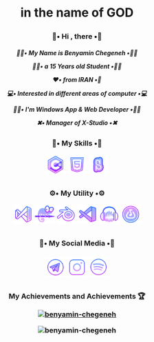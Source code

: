 <h1><p align="center">in the name of GOD</h1>
<h3><p align="center">👋• Hi , there •👋</h3>
<h5><p align="center">
🙎‍♂️• My Name is Benyamin Chegeneh •🙎‍♂️
<p align="center">
🙎‍♂️• a 15 Years old Student •🙎‍♂️
<p align="center">
❤️• from IRAN •💚
<p align="center">
💻• Interested in different areas of computer •💻
<p align="center">
👨‍💻• I'm Windows App & Web Developer •👨‍💻
<p align="center">
✖• Manager of X-Studio •✖</h5>


<h2></h2>


<h3><p align="center">💪• My Skills •💪

<p align="center">
<a href="https://docs.microsoft.com/en-us/dotnet/csharp/" target="_blank" rel="noreferrer"><img src="https://raw.githubusercontent.com/Benyamin-Chegeneh/Benyamin-Chegeneh/7a869b9309f5145a80f7b8c87b4cd64a9759876d/c%23.svg" width="46" height="46" alt="C#" /></a>
<a href="https://developer.mozilla.org/en-US/docs/Glossary/HTML5" target="_blank" rel="noreferrer"><img src="https://raw.githubusercontent.com/Benyamin-Chegeneh/Benyamin-Chegeneh/7a869b9309f5145a80f7b8c87b4cd64a9759876d/html.svg" width="46" height="46" alt="HTML5" /></a>
<a href="https://scratch.mit.edu/" target="_blank" rel="noreferrer"><img src="https://raw.githubusercontent.com/Benyamin-Chegeneh/Benyamin-Chegeneh/d888abf75a7c3432fc331b151e06698cfc538917/scratch.svg" width="46" height="46" alt="Scratch" /></a>
  
<h2></h2>

<h3><p align="center">⚙• My Utility •⚙

<p align="center">
<a href="" target="_blank" rel="noreferrer"><img src="https://raw.githubusercontent.com/Benyamin-Chegeneh/Benyamin-Chegeneh/3b8e2ba64ef660cf564c9fd420076033cbf7c06a/vs.svg" width="46" height="46" alt="Visual Studio" /></a>
<a href="" target="_blank" rel="noreferrer"><img src="https://raw.githubusercontent.com/Benyamin-Chegeneh/Benyamin-Chegeneh/3b8e2ba64ef660cf564c9fd420076033cbf7c06a/notepad++.svg" width="46" height="46" alt="NotePad++" /></a>
<a href="" target="_blank" rel="noreferrer"><img src="https://raw.githubusercontent.com/Benyamin-Chegeneh/Benyamin-Chegeneh/3b8e2ba64ef660cf564c9fd420076033cbf7c06a/blender.svg" width="46" height="46" alt="Blender 3D" /></a>
<a href="" target="_blank" rel="noreferrer"><img src="https://raw.githubusercontent.com/Benyamin-Chegeneh/Benyamin-Chegeneh/3b8e2ba64ef660cf564c9fd420076033cbf7c06a/vscode.svg" width="46" height="46" alt="Visual Studio Code" /></a>
<a href="" target="_blank" rel="noreferrer"><img src="https://raw.githubusercontent.com/Benyamin-Chegeneh/Benyamin-Chegeneh/3b8e2ba64ef660cf564c9fd420076033cbf7c06a/audacity.svg" width="46" height="46" alt="Audacity" /></a>
<a href="" target="_blank" rel="noreferrer"><img src="https://raw.githubusercontent.com/Benyamin-Chegeneh/Benyamin-Chegeneh/3b8e2ba64ef660cf564c9fd420076033cbf7c06a/bandlab.svg" width="46" height="46" alt="Bandlanb" /></a>
  
<h2></h2>

<h3><p align="center">
📡• My Social Media •📡
</3><h3><p align="center">
<a href="http://t.me/Benyamin_Chegeneh" target="_blank" rel="noreferrer"><img src="https://raw.githubusercontent.com/Benyamin-Chegeneh/Benyamin-Chegeneh/3b8e2ba64ef660cf564c9fd420076033cbf7c06a/telegram.svg" width="46" height="46" /></a>
<a href="https://instagram.com/Benyamin_Chegeneh" target="_blank" rel="noreferrer"><img src="https://raw.githubusercontent.com/Benyamin-Chegeneh/Benyamin-Chegeneh/ef8ecfdb2f8bb86a31e1897d991af99eb9ffa40e/instagram.svg" width="46" height="46" /></a>
<a href="https://open.spotify.com/playlist/4to0HO4fC9YhY66IRBGOFf?si=714ceb1159e44247" target="_blank" rel="noreferrer"><img src="https://raw.githubusercontent.com/Benyamin-Chegeneh/Benyamin-Chegeneh/3b8e2ba64ef660cf564c9fd420076033cbf7c06a/spotify.svg" width="46" height="46" /></a></h3><h2></h2>

<h3><p align="center">
My Achievements and Achievements 🏆

<p align="center"> <a href="https://github.com/Benyamin-Chegeneh"><img src="https://github-profile-trophy.vercel.app/?username=Benyamin-Chegeneh&column=4&margin-w=15&margin-h=15" alt="benyamin-chegeneh" /></a> </p>

<p align="center"><img src="https://github-readme-stats.vercel.app/api/top-langs?username=benyamin-chegeneh&show_icons=true&locale=en&layout=compact" alt="benyamin-chegeneh" /></p>


</div></h3>
